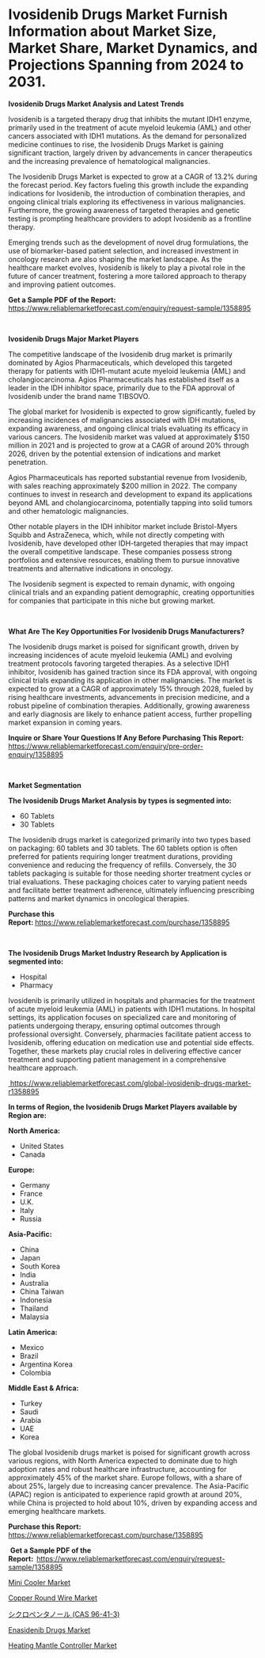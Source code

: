 <p><h1>Ivosidenib Drugs Market Furnish Information about Market Size, Market Share, Market Dynamics, and Projections Spanning from 2024 to 2031.</h1></p><p><strong>Ivosidenib Drugs Market Analysis and Latest Trends</strong></p>
<p><p>Ivosidenib is a targeted therapy drug that inhibits the mutant IDH1 enzyme, primarily used in the treatment of acute myeloid leukemia (AML) and other cancers associated with IDH1 mutations. As the demand for personalized medicine continues to rise, the Ivosidenib Drugs Market is gaining significant traction, largely driven by advancements in cancer therapeutics and the increasing prevalence of hematological malignancies.</p><p>The Ivosidenib Drugs Market is expected to grow at a CAGR of 13.2% during the forecast period. Key factors fueling this growth include the expanding indications for Ivosidenib, the introduction of combination therapies, and ongoing clinical trials exploring its effectiveness in various malignancies. Furthermore, the growing awareness of targeted therapies and genetic testing is prompting healthcare providers to adopt Ivosidenib as a frontline therapy. </p><p>Emerging trends such as the development of novel drug formulations, the use of biomarker-based patient selection, and increased investment in oncology research are also shaping the market landscape. As the healthcare market evolves, Ivosidenib is likely to play a pivotal role in the future of cancer treatment, fostering a more tailored approach to therapy and improving patient outcomes.</p></p>
<p><strong>Get a Sample PDF of the Report:&nbsp;</strong> <a href="https://www.reliablemarketforecast.com/enquiry/request-sample/1358895">https://www.reliablemarketforecast.com/enquiry/request-sample/1358895</a></p>
<p>&nbsp;</p>
<p><strong>Ivosidenib Drugs Major Market Players</strong></p>
<p><p>The competitive landscape of the Ivosidenib drug market is primarily dominated by Agios Pharmaceuticals, which developed this targeted therapy for patients with IDH1-mutant acute myeloid leukemia (AML) and cholangiocarcinoma. Agios Pharmaceuticals has established itself as a leader in the IDH inhibitor space, primarily due to the FDA approval of Ivosidenib under the brand name TIBSOVO.</p><p>The global market for Ivosidenib is expected to grow significantly, fueled by increasing incidences of malignancies associated with IDH mutations, expanding awareness, and ongoing clinical trials evaluating its efficacy in various cancers. The Ivosidenib market was valued at approximately $150 million in 2021 and is projected to grow at a CAGR of around 20% through 2026, driven by the potential extension of indications and market penetration.</p><p>Agios Pharmaceuticals has reported substantial revenue from Ivosidenib, with sales reaching approximately $200 million in 2022. The company continues to invest in research and development to expand its applications beyond AML and cholangiocarcinoma, potentially tapping into solid tumors and other hematologic malignancies. </p><p>Other notable players in the IDH inhibitor market include Bristol-Myers Squibb and AstraZeneca, which, while not directly competing with Ivosidenib, have developed other IDH-targeted therapies that may impact the overall competitive landscape. These companies possess strong portfolios and extensive resources, enabling them to pursue innovative treatments and alternative indications in oncology.</p><p>The Ivosidenib segment is expected to remain dynamic, with ongoing clinical trials and an expanding patient demographic, creating opportunities for companies that participate in this niche but growing market.</p></p>
<p>&nbsp;</p>
<p><strong>What Are The Key Opportunities For Ivosidenib Drugs Manufacturers?</strong></p>
<p><p>The Ivosidenib drugs market is poised for significant growth, driven by increasing incidences of acute myeloid leukemia (AML) and evolving treatment protocols favoring targeted therapies. As a selective IDH1 inhibitor, Ivosidenib has gained traction since its FDA approval, with ongoing clinical trials expanding its application in other malignancies. The market is expected to grow at a CAGR of approximately 15% through 2028, fueled by rising healthcare investments, advancements in precision medicine, and a robust pipeline of combination therapies. Additionally, growing awareness and early diagnosis are likely to enhance patient access, further propelling market expansion in coming years.</p></p>
<p><strong>Inquire or Share Your Questions If Any Before Purchasing This Report:</strong> <a href="https://www.reliablemarketforecast.com/enquiry/pre-order-enquiry/1358895">https://www.reliablemarketforecast.com/enquiry/pre-order-enquiry/1358895</a></p>
<p>&nbsp;</p>
<p><strong>Market Segmentation</strong></p>
<p><strong>The Ivosidenib Drugs Market Analysis by types is segmented into:</strong></p>
<p><ul><li>60 Tablets</li><li>30 Tablets</li></ul></p>
<p><p>The Ivosidenib drugs market is categorized primarily into two types based on packaging: 60 tablets and 30 tablets. The 60 tablets option is often preferred for patients requiring longer treatment durations, providing convenience and reducing the frequency of refills. Conversely, the 30 tablets packaging is suitable for those needing shorter treatment cycles or trial evaluations. These packaging choices cater to varying patient needs and facilitate better treatment adherence, ultimately influencing prescribing patterns and market dynamics in oncological therapies.</p></p>
<p><strong>Purchase this Report:&nbsp;</strong><a href="https://www.reliablemarketforecast.com/purchase/1358895">https://www.reliablemarketforecast.com/purchase/1358895</a></p>
<p>&nbsp;</p>
<p><strong>The Ivosidenib Drugs Market Industry Research by Application is segmented into:</strong></p>
<p><ul><li>Hospital</li><li>Pharmacy</li></ul></p>
<p><p>Ivosidenib is primarily utilized in hospitals and pharmacies for the treatment of acute myeloid leukemia (AML) in patients with IDH1 mutations. In hospital settings, its application focuses on specialized care and monitoring of patients undergoing therapy, ensuring optimal outcomes through professional oversight. Conversely, pharmacies facilitate patient access to Ivosidenib, offering education on medication use and potential side effects. Together, these markets play crucial roles in delivering effective cancer treatment and supporting patient management in a comprehensive healthcare approach.</p></p>
<p><a href="https://www.reliablemarketforecast.com/global-ivosidenib-drugs-market-r1358895">&nbsp;https://www.reliablemarketforecast.com/global-ivosidenib-drugs-market-r1358895</a></p>
<p><strong>In terms of Region, the Ivosidenib Drugs Market Players available by Region are:</strong></p>
<p>
    <p> <strong> North America: </strong>
        <ul>
            <li>United States</li>
            <li>Canada</li>
        </ul>
        </p> 
    <p> <strong> Europe: </strong>
        <ul>
            <li>Germany</li>
            <li>France</li>
            <li>U.K.</li>
            <li>Italy</li>
            <li>Russia</li>
        </ul>
        </p> 
    <p> <strong> Asia-Pacific: </strong>
        <ul>
            <li>China</li>
            <li>Japan</li>
            <li>South Korea</li>
            <li>India</li>
            <li>Australia</li>
            <li>China Taiwan</li>
            <li>Indonesia</li>
            <li>Thailand</li>
            <li>Malaysia</li>
        </ul>
        </p> 
    <p> <strong> Latin America: </strong>
        <ul>
            <li>Mexico</li>
            <li>Brazil</li>
            <li>Argentina Korea</li>
            <li>Colombia</li>
        </ul>
        </p> 
    <p> <strong> Middle East & Africa: </strong>
        <ul>
            <li>Turkey</li>
            <li>Saudi</li>
            <li>Arabia</li>
            <li>UAE</li>
            <li>Korea</li>
        </ul>
    </p>
    </p>
<p><p>The global Ivosidenib drugs market is poised for significant growth across various regions, with North America expected to dominate due to high adoption rates and robust healthcare infrastructure, accounting for approximately 45% of the market share. Europe follows, with a share of about 25%, largely due to increasing cancer prevalence. The Asia-Pacific (APAC) region is anticipated to experience rapid growth at around 20%, while China is projected to hold about 10%, driven by expanding access and emerging healthcare markets.</p></p>
<p><strong>Purchase this Report: </strong><a href="https://www.reliablemarketforecast.com/purchase/1358895">https://www.reliablemarketforecast.com/purchase/1358895</a></p>
<p>&nbsp;<strong>Get a Sample PDF of the Report:&nbsp;&nbsp;</strong><a href="https://www.reliablemarketforecast.com/enquiry/request-sample/1358895">https://www.reliablemarketforecast.com/enquiry/request-sample/1358895</a></p>
<p><strong></strong></p>
<p><p><a href="https://www.linkedin.com/pulse/mini-cooler-market-trends-growth-outlook-2024-2031-camprobe-ldmkf?trackingId=aFbCVakiQjOmPxal59qMBA%3D%3D">Mini Cooler Market</a></p><p><a href="https://issuu.com/reportprime-2/docs/copper-round-wire-market-size-2030._2cecee8e73ad80">Copper Round Wire Market</a></p><p><a href="https://medium.com/@anabellewintheiser/cyclopentanol-cas-96-41-3-market-%E3%81%AE%E3%82%B0%E3%83%AD%E3%83%BC%E3%83%90%E3%83%AB%E5%B8%82%E5%A0%B4%E6%A6%82%E8%A6%81%E3%81%AF-%E4%B8%96%E7%95%8C%E3%81%8A%E3%82%88%E3%81%B3%E4%B8%BB%E8%A6%81%E5%B8%82%E5%A0%B4%E3%81%AB%E3%81%8A%E3%81%91%E3%82%8B%E6%A5%AD%E7%95%8C%E3%81%AB%E5%BD%B1%E9%9F%BF%E3%82%92%E4%B8%8E%E3%81%88%E3%82%8B%E4%B8%BB%E8%A6%81%E3%81%AA%E3%83%88%E3%83%AC%E3%83%B3%E3%83%89%E3%81%AB%E3%81%A4%E3%81%84%E3%81%A6-%E7%8B%AC%E8%87%AA%E3%81%AE%E8%A6%96%E7%82%B9%E3%82%92%E6%8F%90%E4%BE%9B%E3%81%97%E3%81%BE%E3%81%99-9aafd3a6b15c">シクロペンタノール (CAS 96-41-3)</a></p><p><a href="https://github.com/vimar16th/Market-Research-Report-List-6/blob/main/enasidenib-drugs-market.md">Enasidenib Drugs Market</a></p><p><a href="https://www.linkedin.com/pulse/emerging-heating-mantle-controller-market-opportunities-analysis-1pshe?trackingId=TuD1NNn2Soyh1Eyi5wheig%3D%3D">Heating Mantle Controller Market</a></p></p>